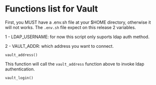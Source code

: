 # Functions list for Vault

First, you MUST have a .env.sh file at your $HOME directory, otherwise it will not works. The `.env.sh` file expect on this release 2 variables.

1 - LDAP_USERNAME: for now this script only suports ldap auth method.

2 - VAULT_ADDR: which address you want to connect.

```vault_address()```

This function will call the `vault_address` function above to invoke ldap authentication.

```vault_login()```